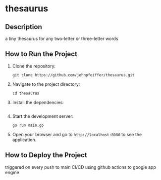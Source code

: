 # thesaurus

## Description

a tiny thesaurus for any two-letter or three-letter words

## How to Run the Project

1. Clone the repository:
   ```
   git clone https://github.com/johnpfeiffer/thesaurus.git
   ```
2. Navigate to the project directory:
   ```
   cd thesaurus
   ```
3. Install the dependencies:
   ```
   ```
4. Start the development server:
   ```
   go run main.go
   ```
5. Open your browser and go to `http://localhost:8080` to see the application.

## How to Deploy the Project

triggered on every push to main
CI/CD using github actions to google app engine

